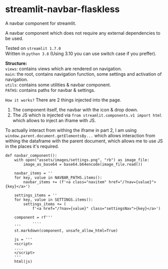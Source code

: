 # streamlit-navbar-flaskless
A navbar component for streamlit.

A navbar component which does not require any external dependencies to be used.  

Tested on `streamlit 1.7.0`  
Written in `python 3.8` (Using 3.10 you can use switch case if you preffer).

**Structure:**  
`views`: contains views which are rendered on navigation.  
`main`: the root, contains navigation function, some settings and activation of navigation.  
`utils`: contains some utilities & navbar component.  
`PATHS`: contains paths for navbar & settings.  

`How it works?`
There are 2 things injected into the page.
1. The component itself, the navbar with the icon & drop down.
2. The JS which is injected via `from streamlit.components.v1 import html` which allows to inject an iframe with JS.

To actually interact from withing the iframe in part 2, I am using `window.parent.document.getElementsBy...` which allows interaction from withing the dataframe with the parent document, which allows me to use JS in the places it's required.

```
def navbar_component():
    with open("assets/images/settings.png", "rb") as image_file:
        image_as_base64 = base64.b64encode(image_file.read())

    navbar_items = ''
    for key, value in NAVBAR_PATHS.items():
        navbar_items += (f'<a class="navitem" href="/?nav={value}">{key}</a>')

    settings_items = ''
    for key, value in SETTINGS.items():
        settings_items += (
            f'<a href="/?nav={value}" class="settingsNav">{key}</a>')

    component = rf'''
            ....
    '''
    st.markdown(component, unsafe_allow_html=True)
    
    js = '''
    <script>
    ....
    </script>
    '''
    html(js)

```